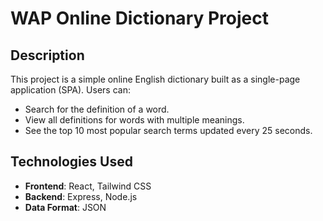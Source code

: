 # WAP Online Dictionary Project

## Description

This project is a simple online English dictionary built as a single-page application (SPA). Users can:

- Search for the definition of a word.
- View all definitions for words with multiple meanings.
- See the top 10 most popular search terms updated every 25 seconds.

## Technologies Used

- **Frontend**: React, Tailwind CSS
- **Backend**: Express, Node.js
- **Data Format**: JSON
